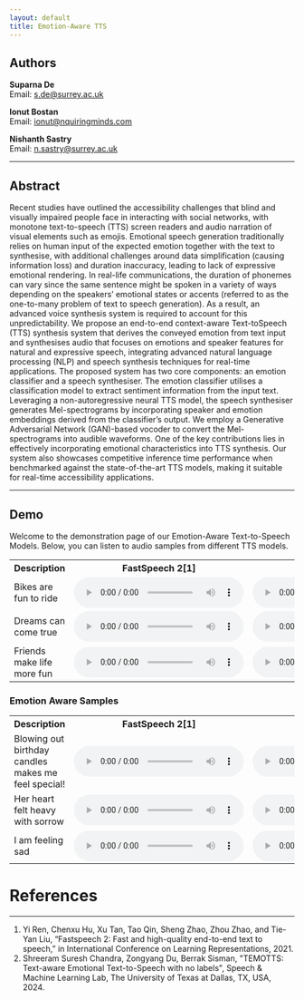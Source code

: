 ```yaml
---
layout: default
title: Emotion-Aware TTS
---
```


## Authors

**Suparna De**  
Email: [s.de@surrey.ac.uk](mailto:s.de@surrey.ac.uk)

**Ionut Bostan**  
Email: [ionut@nquiringminds.com](mailto:ionut@nquiringminds.com)

**Nishanth Sastry**  
Email: [n.sastry@surrey.ac.uk](mailto:n.sastry@surrey.ac.uk)

---

## Abstract

Recent studies have outlined the accessibility challenges that blind and visually impaired people face in interacting
with social networks, with monotone text-to-speech (TTS) screen
readers and audio narration of visual elements such as emojis.
Emotional speech generation traditionally relies on human input
of the expected emotion together with the text to synthesise,
with additional challenges around data simplification (causing
information loss) and duration inaccuracy, leading to lack of
expressive emotional rendering. In real-life communications, the
duration of phonemes can vary since the same sentence might
be spoken in a variety of ways depending on the speakers’
emotional states or accents (referred to as the one-to-many
problem of text to speech generation). As a result, an advanced
voice synthesis system is required to account for this unpredictability. We propose an end-to-end context-aware Text-toSpeech (TTS) synthesis system that derives the conveyed emotion
from text input and synthesises audio that focuses on emotions
and speaker features for natural and expressive speech, integrating advanced natural language processing (NLP) and speech
synthesis techniques for real-time applications. The proposed
system has two core components: an emotion classifier and a
speech synthesiser. The emotion classifier utilises a classification
model to extract sentiment information from the input text.
Leveraging a non-autoregressive neural TTS model, the speech
synthesiser generates Mel-spectrograms by incorporating speaker
and emotion embeddings derived from the classifier’s output. We
employ a Generative Adversarial Network (GAN)-based vocoder
to convert the Mel-spectrograms into audible waveforms. One of
the key contributions lies in effectively incorporating emotional
characteristics into TTS synthesis. Our system also showcases
competitive inference time performance when benchmarked
against the state-of-the-art TTS models, making it suitable for
real-time accessibility applications.

---

## Demo

Welcome to the demonstration page of our Emotion-Aware Text-to-Speech Models. Below, you can listen to audio samples from different TTS models.

<table>
  <tr>
    <th>Description</th>
    <th>FastSpeech 2[1]</th>
    <th>TEMOTTS[2]</th>
    <th>Our Model</th>
  </tr>
  <tr>
    <td>Bikes are fun to ride</td>
    <td>
      <audio controls>
        <source src="https://raw.githubusercontent.com/ionut-cmd/Emotion-Aware-TTS/main/FastSpeech2_Text_Aware_Emotion_TTS/samples/fastspeech/Bikes_are_fun_to_ride__gen.wav" type="audio/wav">
        Your browser does not support the audio tag.
      </audio>
    </td>
    <td>
      <audio controls>
        <source src="https://raw.githubusercontent.com/ionut-cmd/Emotion-Aware-TTS/main/FastSpeech2_Text_Aware_Emotion_TTS/samples/temotts/Bikes_are_fun_to_ride__gen.wav" type="audio/wav">
        Your browser does not support the audio tag.
      </audio>
    </td>
    <td>
      <audio controls>
        <source src="https://raw.githubusercontent.com/ionut-cmd/Emotion-Aware-TTS/main/FastSpeech2_Text_Aware_Emotion_TTS/samples/ours/Bikes are fun to ride..wav" type="audio/wav">
        Your browser does not support the audio tag.
      </audio>
    </td>
    </tr>
    <tr>
        <td>Dreams can come true</td>
        <td>
        <audio controls>
            <source src="https://raw.githubusercontent.com/ionut-cmd/Emotion-Aware-TTS/main/FastSpeech2_Text_Aware_Emotion_TTS/samples/fastspeech/Dreams_can_come_true__gen.wav" type="audio/wav">
            Your browser does not support the audio tag.
        </audio>
        </td>
        <td>
        <audio controls>
            <source src="https://raw.githubusercontent.com/ionut-cmd/Emotion-Aware-TTS/main/FastSpeech2_Text_Aware_Emotion_TTS/samples/temotts/Dreams_can_come_true__gen.wav" type="audio/wav">
            Your browser does not support the audio tag.
        </audio>
        </td>
        <td>
        <audio controls>
            <source src="https://raw.githubusercontent.com/ionut-cmd/Emotion-Aware-TTS/main/FastSpeech2_Text_Aware_Emotion_TTS/samples/ours/Dreams can come true.wav" type="audio/wav">
            Your browser does not support the audio tag.
        </audio>
        </td>
    </tr>
     <tr>
        <td>Friends make life more fun</td>
        <td>
        <audio controls>
            <source src="https://raw.githubusercontent.com/ionut-cmd/Emotion-Aware-TTS/main/FastSpeech2_Text_Aware_Emotion_TTS/samples/fastspeech/Friends_make_life_more_fun__gen.wav" type="audio/wav">
            Your browser does not support the audio tag.
        </audio>
        </td>
        <td>
        <audio controls>
            <source src="https://raw.githubusercontent.com/ionut-cmd/Emotion-Aware-TTS/main/FastSpeech2_Text_Aware_Emotion_TTS/samples/temotts/Friends_make_life_more_fun__gen.wav" type="audio/wav">
            Your browser does not support the audio tag.
        </audio>
        </td>
        <td>
        <audio controls>
            <source src="https://raw.githubusercontent.com/ionut-cmd/Emotion-Aware-TTS/main/FastSpeech2_Text_Aware_Emotion_TTS/samples/ours/Friends make life more fun.wav" type="audio/wav">
            Your browser does not support the audio tag.
        </audio>
        </td>
    </tr>
</table>

### Emotion Aware Samples

<table>
  <tr>
    <th>Description</th>
    <th>FastSpeech 2[1]</th>
    <th>TEMOTTS[2]</th>
    <th>Our Model</th>
  </tr>
  <tr>
    <td>Blowing out birthday candles makes me feel special!</td>
    <td>
      <audio controls>
        <source src="https://raw.githubusercontent.com/ionut-cmd/Emotion-Aware-TTS/main/FastSpeech2_Text_Aware_Emotion_TTS/samples/fastspeech/Blowing_out_birthday_candles_makes_me_feel_special__gen.wav" type="audio/wav">
        Your browser does not support the audio tag.
      </audio>
    </td>
    <td>
      <audio controls>
        <source src="https://raw.githubusercontent.com/ionut-cmd/Emotion-Aware-TTS/main/FastSpeech2_Text_Aware_Emotion_TTS/samples/temotts/Blowing_out_birthday_candles_makes_me_feel_special__gen.wav" type="audio/wav">
        Your browser does not support the audio tag.
      </audio>
    </td>
    <td>
      <audio controls>
        <source src="https://raw.githubusercontent.com/ionut-cmd/Emotion-Aware-TTS/main/FastSpeech2_Text_Aware_Emotion_TTS/samples/ours/Blowing out birthday candles makes me feel special!.wav" type="audio/wav">
        Your browser does not support the audio tag.
      </audio>
    </td>
    </tr>
    <tr>
        <td>Her heart felt heavy with sorrow</td>
        <td>
        <audio controls>
            <source src="https://raw.githubusercontent.com/ionut-cmd/Emotion-Aware-TTS/main/FastSpeech2_Text_Aware_Emotion_TTS/samples/fastspeech/Her_heart_felt_heavy_with_sorrow__gen.wav" type="audio/wav">
            Your browser does not support the audio tag.
        </audio>
        </td>
        <td>
        <audio controls>
            <source src="https://raw.githubusercontent.com/ionut-cmd/Emotion-Aware-TTS/main/FastSpeech2_Text_Aware_Emotion_TTS/samples/temotts/Her_heart_felt_heavy_with_sorrow__gen.wav" type="audio/wav">
            Your browser does not support the audio tag.
        </audio>
        </td>
        <td>
        <audio controls>
            <source src="https://raw.githubusercontent.com/ionut-cmd/Emotion-Aware-TTS/main/FastSpeech2_Text_Aware_Emotion_TTS/samples/ours/Her heart felt heavy with sorrow.wav" type="audio/wav">
            Your browser does not support the audio tag.
        </audio>
        </td>
    </tr>
     <tr>
        <td>I am feeling sad</td>
        <td>
        <audio controls>
            <source src="https://raw.githubusercontent.com/ionut-cmd/Emotion-Aware-TTS/main/FastSpeech2_Text_Aware_Emotion_TTS/samples/fastspeech/I_am_feeling_sad__gen.wav" type="audio/wav">
            Your browser does not support the audio tag.
        </audio>
        </td>
        <td>
        <audio controls>
            <source src="https://raw.githubusercontent.com/ionut-cmd/Emotion-Aware-TTS/main/FastSpeech2_Text_Aware_Emotion_TTS/samples/temotts/I_am_feeling_sad__gen.wav" type="audio/wav">
            Your browser does not support the audio tag.
        </audio>
        </td>
        <td>
        <audio controls>
            <source src="https://raw.githubusercontent.com/ionut-cmd/Emotion-Aware-TTS/main/FastSpeech2_Text_Aware_Emotion_TTS/samples/ours/I am feeling sad.wav" type="audio/wav">
            Your browser does not support the audio tag.
        </audio>
        </td>
    </tr>
</table>

# References

---

1. Yi Ren, Chenxu Hu, Xu Tan, Tao Qin, Sheng Zhao, Zhou Zhao, and Tie-Yan Liu, “Fastspeech 2: Fast and high-quality end-to-end text to speech,” in International Conference on Learning Representations, 2021.
2. Shreeram Suresh Chandra, Zongyang Du, Berrak Sisman, "TEMOTTS: Text-aware Emotional Text-to-Speech with no labels", Speech & Machine Learning Lab, The University of Texas at Dallas, TX, USA, 2024.
